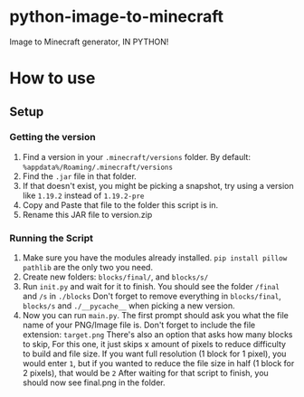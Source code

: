 # python-image-to-minecraft
Image to Minecraft generator, IN PYTHON!

# How to use
## Setup
### Getting the version
1. Find a version in your `.minecraft/versions` folder. By default:
`%appdata%/Roaming/.minecraft/versions` 
2. Find the `.jar` file in that folder.
3. If that doesn't exist, you might be picking a snapshot, try using a version like `1.19.2` instead of `1.19.2-pre`
4. Copy and Paste that file to the folder this script is in.
5. Rename this JAR file to version.zip
### Running the Script
1. Make sure you have the modules already installed. 
`pip install pillow pathlib` are the only two you need.
2. Create new folders: `blocks/final/`, and `blocks/s/`
2. Run `init.py` and wait for it to finish.
You should see the folder `/final` and `/s` in `./blocks`
Don't forget to remove everything in `blocks/final`, `blocks/s` and `./__pycache__` when picking a new version.
3. Now you can run `main.py`. The first prompt should ask you what the file name of your PNG/Image file is. Don't forget to include the file extension: `target.png`
There's also an option that asks how many blocks to skip, For this one, it just skips x amount of pixels to reduce difficulty to build and file size. If you want full resolution (1 block for 1 pixel), you would enter `1`, but if you wanted to reduce the file size in half (1 block for 2 pixels), that would be `2`
After waiting for that script to finish, you should now see final.png in the folder.
